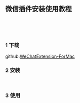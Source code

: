 ## 微信插件安装使用教程  

​    

​    

### 1 下载  



github:[WeChatExtension-ForMac](https://github.com/MustangYM/WeChatExtension-ForMac)

### 2 安装  

​    

### 3 使用  




